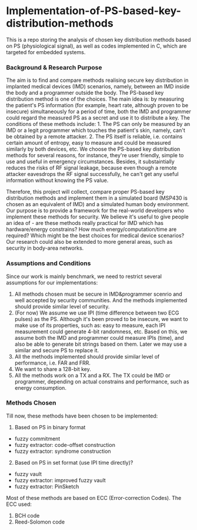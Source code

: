 # Implementation-of-PS-based-key-distribution-methods

This is a repo storing the analysis of chosen key distribution methods based on PS (physiological signal), as well as codes implemented in C, which are targeted for embedded systems.

### Background & Research Purpose

The aim is to find and compare methods realising secure key distribution in implanted medical devices (IMD) scenarios, namely, between an IMD inside the body and a programmer outside the body. The PS-based key distribution method is one of the choices. The main idea is: by measuring the patient's PS information (for example, heart rate, although proven to be insecure) simultaneously for a period of time, both the IMD and programmer could regard the measured PS as a secret and use it to distribute a key. The conditions of these methods include: 1. The PS can only be measured by an IMD or a legit programmer which touches the patient's skin, namely, can't be obtained by a remote attacker. 2. The PS itself is reliable, i.e. contains certain amount of entropy, easy to measure and could be measured similarly by both devices, etc. We choose the PS-based key distribution methods for several reasons, for instance, they're user friendly, simple to use and useful in emergency circumstances. Besides, it substaintially reduces the risks of RF signal leakage, because even though a remote attacker eavesdrops the RF signal successfully, he can't get any useful information without knowing the PS value.

Therefore, this project will collect, compare proper PS-based key distribution methods and implement them in a simulated board (MSP430 is chosen as an equivalent of IMD) and a simulated human body environment. Our purpose is to provide a framework for the real-world developers who implement these methods for security. We believe it's useful to give people an idea of - are these methods really practical for IMD which has hardware/energy constrains? How much energy/computation/time are required? Which might be the best choices for medical device scenarios? Our research could also be extended to more general areas, such as security in body-area networks.

### Assumptions and Conditions

Since our work is mainly benchmark, we need to restrict several assumptions for our implementations:
1. All methods chosen must be secure in IMD&programmer scenrio and well accepted by security communities. And the methods implemented should provide similar level of security.
2. (For now) We assume we use IPI (time difference between two ECG pulses) as the PS. Although it's been proved to be insecure, we want to make use of its properties, such as: easy to measure, each IPI measurement could generate 4-bit randomness, etc. Based on this, we assume both the IMD and programmer could measure IPIs (time), and also be able to generate bit strings based on them. Later we may use a similar and secure PS to replace it.
3. All the methods implemented should provide similar level of performance, i.e. FAR and FRR. 
4. We want to share a 128-bit key.
5. All the methods work on a TX and a RX. The TX could be IMD or programmer, depending on actual constrains and performance, such as energy consumption.

### Methods Chosen

Till now, these methods have been chosen to be implemented:
1. Based on PS in binary format
- fuzzy commitment
- fuzzy extractor: code-offset construction 
- fuzzy extractor: syndrome construction
2. Based on PS in set format (use IPI time directly)?
- fuzzy vault
- fuzzy extractor: improved fuzzy vault
- fuzzy extractor: PinSketch

Most of these methods are based on ECC (Error-correction Codes). The ECC used:
1. BCH code
2. Reed-Solomon code










